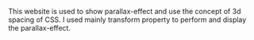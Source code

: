 This website is used to show parallax-effect and use the concept of 3d spacing of CSS.
I used mainly transform property to perform and display the parallax-effect.
